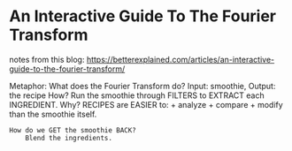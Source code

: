 # An Interactive Guide To The Fourier Transform
notes from this blog: https://betterexplained.com/articles/an-interactive-guide-to-the-fourier-transform/

Metaphor: 
    What does the Fourier Transform do? 
        Input: smoothie, 
        Output: the recipe
    How? 
        Run the smoothie through FILTERS to EXTRACT each INGREDIENT.
    Why? 
        RECIPES are EASIER to:
            + analyze
            + compare 
            + modify 
        than the smoothie itself.

    How do we GET the smoothie BACK? 
        Blend the ingredients.